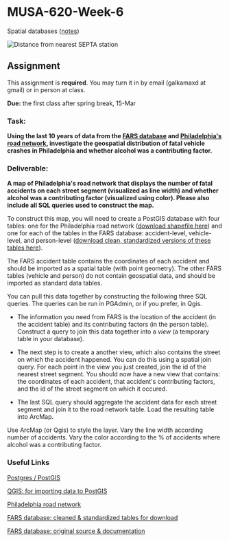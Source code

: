 # MUSA-620-Week-6

Spatial databases ([notes](https://github.com/MUSA-620-Fall-2017/MUSA-620-Week-6/blob/master/week-6-spatial-databases.pptx))

![Distance from nearest SEPTA station](https://blueshift.io/septa-distance.png "Distance from nearest SEPTA station")



## Assignment

This assignment is **required**. You may turn it in by email (galkamaxd at gmail) or in person at class.

**Due:** the first class after spring break, 15-Mar

### Task:

**Using the last 10 years of data from the [FARS database](https://www.nhtsa.gov/research-data/fatality-analysis-reporting-system-fars) and [Philadelphia's road network](https://www.opendataphilly.org/dataset/street-centerlines), investigate the geospatial distribution of fatal vehicle crashes in Philadelphia and whether alcohol was a contributing factor.**


### Deliverable:

**A map of Philadelphia's road network that displays the number of fatal accidents on each street segment (visualized as line width) and whether alcohol was a contributing factor (visualized using color). Please also include all SQL queries used to construct the map.**


To construct this map, you will need to create a PostGIS database with four tables: one for the Philadelphia road network ([download shapefile here](https://www.opendataphilly.org/dataset/street-centerlines)) and one for each of the tables in the FARS database: accident-level, vehicle-level, and person-level ([download clean, standardized versions of these tables here](http://metrocosm.com/get-the-data/#accidents)).

The FARS accident table contains the coordinates of each accident and should be imported as a spatial table (with point geometry). The other FARS tables (vehicle and person) do not contain geospatial data, and should be imported as standard data tables.

You can pull this data together by constructing the following three SQL queries. The queries can be run in PGAdmin, or if you prefer, in Qgis.

- The information you need from FARS is the location of the accident (in the accident table) and its contributing factors (in the person table). Construct a query to join this data together into a *view* (a temporary table in your database).

- The next step is to create a another view, which also contains the street on which the accident happened. You can do this using a spatial join query. For each point in the view you just created, join the id of the nearest street segment. You should now have a new view that contains: the coordinates of each accident, that accident's contributing factors, and the id of the street segment on which it occured.

- The last SQL query should aggregate the accident data for each street segment and join it to the road network table. Load the resulting table into ArcMap.

Use ArcMap (or Qgis) to style the layer. Vary the line width according number of accidents. Vary the color according to the % of accidents where alcohol was a contributing factor.



### Useful Links

[Postgres / PostGIS](https://www.enterprisedb.com/software-downloads-postgres)

[QGIS: for importing data to PostGIS](http://www.qgis.org/en/site/)

[Philadelphia road network](https://www.opendataphilly.org/dataset/street-centerlines)

[FARS database: cleaned & standardized tables for download](http://metrocosm.com/get-the-data/#accidents)

[FARS database: original source & documentation](https://www.nhtsa.gov/research-data/fatality-analysis-reporting-system-fars)












